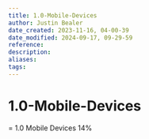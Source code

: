```yaml
---
title: 1.0-Mobile-Devices
author: Justin Bealer
date_created: 2023-11-16, 04-00-39
date_modified: 2024-09-17, 09-29-59
reference: 
description: 
aliases: 
tags: 
---
```

# 1.0-Mobile-Devices
= 1.0 Mobile Devices 14%


